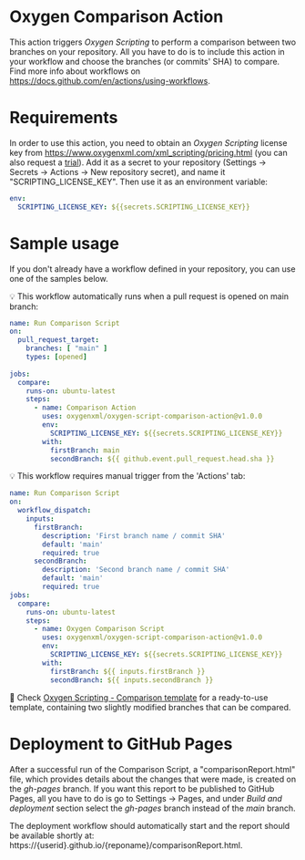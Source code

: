 # Oxygen Comparison Action
This action triggers <i>Oxygen Scripting</i> to perform a comparison between two branches on your repository. All you have to do is to include this action in your workflow and choose the branches (or commits' SHA) to compare. Find more info about workflows on https://docs.github.com/en/actions/using-workflows.

# Requirements
In order to use this action, you need to obtain an <i>Oxygen Scripting</i> license key from https://www.oxygenxml.com/xml_scripting/pricing.html (you can also request a [trial](https://www.oxygenxml.com/xml_scripting/register.html)). Add it as a secret to your repository (Settings &rarr; Secrets &rarr; Actions &rarr; New repository secret), and name it "SCRIPTING_LICENSE_KEY".
Then use it as an environment variable:
```yaml
env:
  SCRIPTING_LICENSE_KEY: ${{secrets.SCRIPTING_LICENSE_KEY}}
```

# Sample usage

If you don't already have a workflow defined in your repository, you can use one of the samples below.

💡 This workflow automatically runs when a pull request is opened on main branch:
```yaml
name: Run Comparison Script
on:
  pull_request_target:
    branches: [ "main" ]
    types: [opened]
  
jobs:     
  compare:
    runs-on: ubuntu-latest
    steps:
      - name: Comparison Action
        uses: oxygenxml/oxygen-script-comparison-action@v1.0.0
        env:
          SCRIPTING_LICENSE_KEY: ${{secrets.SCRIPTING_LICENSE_KEY}}
        with:
          firstBranch: main
          secondBranch: ${{ github.event.pull_request.head.sha }}
```
💡 This workflow requires manual trigger from the 'Actions' tab:
```yaml
name: Run Comparison Script
on:
  workflow_dispatch:
    inputs:
      firstBranch:
        description: 'First branch name / commit SHA'
        default: 'main'
        required: true
      secondBranch:
        description: 'Second branch name / commit SHA'
        default: 'main'
        required: true
jobs:
  compare:
    runs-on: ubuntu-latest
    steps:
      - name: Oxygen Comparison Script
        uses: oxygenxml/oxygen-script-comparison-action@v1.0.0
        env:
          SCRIPTING_LICENSE_KEY: ${{secrets.SCRIPTING_LICENSE_KEY}}
        with:
          firstBranch: ${{ inputs.firstBranch }}
          secondBranch: ${{ inputs.secondBranch }}
```

👀 Check [Oxygen Scripting - Comparison template](https://github.com/oxygenxml/oxygen-script-comparison-template) for a ready-to-use template, containing two slightly modified branches that can be compared.

# Deployment to GitHub Pages
After a successful run of the Comparison Script, a "comparisonReport.html" file, which provides details about the changes that were made, is created on the <i>gh-pages</i> branch. 
If you want this report to be published to GitHub Pages, all you have to do is go to Settings &rarr; Pages, and under <i>Build and deployment</i> section select the <i>gh-pages</i> branch instead of the <i>main</i> branch. 

The deployment workflow should automatically start and the report should be available shortly at: https://{userid}.github.io/{reponame}/comparisonReport.html.

